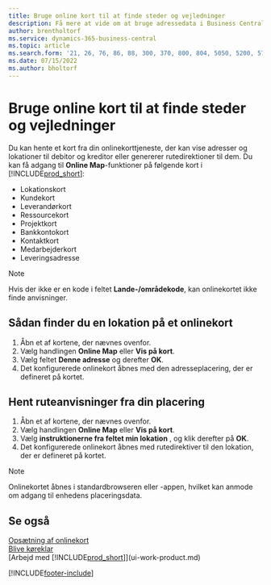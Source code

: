 ```yaml
---
title: Bruge online kort til at finde steder og vejledninger
description: Få mere at vide om at bruge adressedata i Business Central til at få et onlinekort med ruteanvisninger.
author: brentholtorf
ms.service: dynamics-365-business-central
ms.topic: article
ms.search.form: '21, 26, 76, 86, 88, 300, 370, 800, 804, 5050, 5200, 5703'
ms.date: 07/15/2022
ms.author: bholtorf
---
```

# Bruge online kort til at finde steder og vejledninger

Du kan hente et kort fra din onlinekorttjeneste, der kan vise adresser og lokationer til debitor og kreditor eller genererer rutedirektioner til dem. Du kan få adgang til **Online Map**-funktioner på følgende kort i [!INCLUDE[prod_short](includes/prod_short.md)]:

* Lokationskort
* Kundekort
* Leverandørkort
* Ressourcekort
* Projektkort
* Bankkontokort
* Kontaktkort
* Medarbejderkort
* Leveringsadresse

> [!NOTE]
> Hvis der ikke er en kode i feltet **Lande-/områdekode**, kan onlinekortet ikke finde anvisninger.

## Sådan finder du en lokation på et onlinekort

1. Åbn et af kortene, der nævnes ovenfor.
2. Vælg handlingen **Online Map** eller **Vis på kort**.
3. Vælg feltet **Denne adresse** og derefter **OK**.
4. Det konfigurerede onlinekort åbnes med den adresseplacering, der er defineret på kortet.

## Hent ruteanvisninger fra din placering

1. Åbn et af kortene, der nævnes ovenfor.
2. Vælg handlingen **Online Map** eller **Vis på kort**.
3. Vælg **instruktionerne fra feltet min lokation** , og klik derefter på **OK**.
4. Det konfigurerede onlinekort åbnes med rutedirektiver til den lokation, der er defineret på kortet.

> [!NOTE]
> Onlinekortet åbnes i standardbrowseren eller -appen, hvilket kan anmode om adgang til enhedens placeringsdata.

## Se også

[Opsætning af onlinekort](across-online-maps-setup.md)  
[Blive køreklar](ui-get-ready-business.md)  
[Arbejd med [!INCLUDE[prod_short](includes/prod_short.md)]](ui-work-product.md)  

[!INCLUDE[footer-include](includes/footer-banner.md)]
